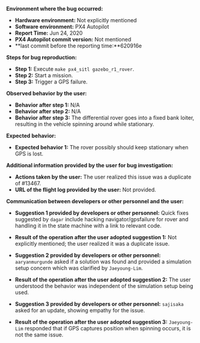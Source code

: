 **Environment where the bug occurred:**

- **Hardware environment:** Not explicitly mentioned
- **Software environment:** PX4 Autopilot
- **Report Time:** Jun 24, 2020
- **PX4 Autopilot commit version:** Not mentioned
- **last commit before the reporting time:**620916e

**Steps for bug reproduction:**

- **Step 1:** Execute `make px4_sitl gazebo_r1_rover`.
- **Step 2:** Start a mission.
- **Step 3:** Trigger a GPS failure.

**Observed behavior by the user:**
- **Behavior after step 1:** N/A
- **Behavior after step 2:** N/A
- **Behavior after step 3:** The differential rover goes into a fixed bank loiter, resulting in the vehicle spinning around while stationary.

**Expected behavior:**
- **Expected behavior 1:** The rover possibly should keep stationary when GPS is lost.

**Additional information provided by the user for bug investigation:**
- **Actions taken by the user:** The user realized this issue was a duplicate of #13467.
- **URL of the flight log provided by the user:** Not provided.

**Communication between developers or other personnel and the user:**
- **Suggestion 1 provided by developers or other personnel:** Quick fixes suggested by `dagar` include hacking navigator/gpsfailure for rover and handling it in the state machine with a link to relevant code.
- **Result of the operation after the user adopted suggestion 1:** Not explicitly mentioned; the user realized it was a duplicate issue.

- **Suggestion 2 provided by developers or other personnel:** `aaryanmurgunde` asked if a solution was found and provided a simulation setup concern which was clarified by `Jaeyoung-Lim`.
- **Result of the operation after the user adopted suggestion 2:** The user understood the behavior was independent of the simulation setup being used.

- **Suggestion 3 provided by developers or other personnel:** `sajisaka` asked for an update, showing empathy for the issue.
- **Result of the operation after the user adopted suggestion 3:** `Jaeyoung-Lim` responded that if GPS captures position when spinning occurs, it is not the same issue.
